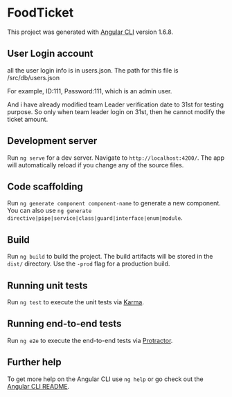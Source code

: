 # FoodTicket

This project was generated with [Angular CLI](https://github.com/angular/angular-cli) version 1.6.8.

## User Login account

all the user login info is in users.json. The path for this file is /src/db/users.json

For example, ID:111, Password:111, which is an admin user.  

And i have already modified team Leader verification date to 31st for testing purpose. So only when team leader login on 31st, then he cannot modify the ticket amount.

## Development server

Run `ng serve` for a dev server. Navigate to `http://localhost:4200/`. The app will automatically reload if you change any of the source files.

## Code scaffolding

Run `ng generate component component-name` to generate a new component. You can also use `ng generate directive|pipe|service|class|guard|interface|enum|module`.

## Build

Run `ng build` to build the project. The build artifacts will be stored in the `dist/` directory. Use the `-prod` flag for a production build.

## Running unit tests

Run `ng test` to execute the unit tests via [Karma](https://karma-runner.github.io).

## Running end-to-end tests

Run `ng e2e` to execute the end-to-end tests via [Protractor](http://www.protractortest.org/).

## Further help

To get more help on the Angular CLI use `ng help` or go check out the [Angular CLI README](https://github.com/angular/angular-cli/blob/master/README.md).


